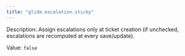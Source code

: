 ```yaml
---
title: "glide.escalation.sticky"
---
```


Description: Assign escalations only at ticket creation (if unchecked,
			escalations are recomputed at every save/update).

Value: `false`